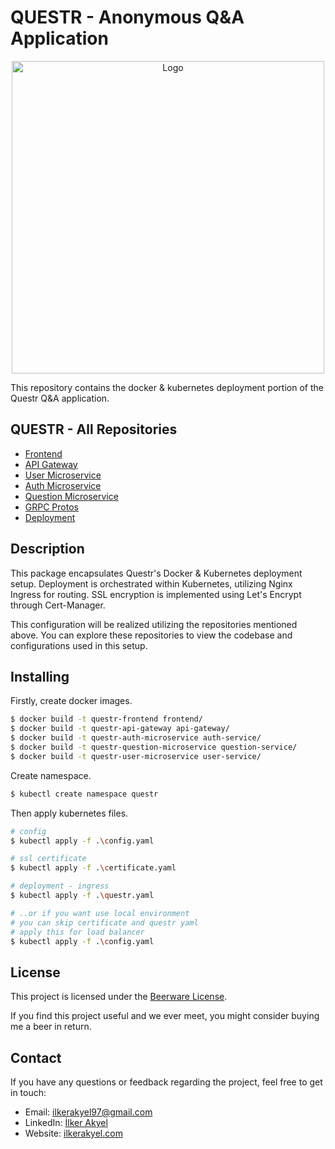 # QUESTR - Anonymous Q&A Application

<p align="center">
  <img src="https://i.imgur.com/KAhUMk0.png" alt="Logo" width="500" />
</p>

This repository contains the docker & kubernetes deployment portion of the Questr Q&A application.

## QUESTR - All Repositories

- [Frontend](https://github.com/Neography7/questr-front)
- [API Gateway](https://github.com/Neography7/questr-gateway)
- [User Microservice](https://github.com/Neography7/questr-user-srvc)
- [Auth Microservice](https://github.com/Neography7/questr-auth-srvc)
- [Question Microservice](https://github.com/Neography7/questr-question-srvc)
- [GRPC Protos](https://github.com/Neography7/questr-proto)
- [Deployment](https://github.com/Neography7/questr-deployment)

## Description

This package encapsulates Questr's Docker & Kubernetes deployment setup. Deployment is orchestrated within Kubernetes, utilizing Nginx Ingress for routing. SSL encryption is implemented using Let's Encrypt through Cert-Manager.

This configuration will be realized utilizing the repositories mentioned above. You can explore these repositories to view the codebase and configurations used in this setup.

## Installing

Firstly, create docker images.

```bash
$ docker build -t questr-frontend frontend/
$ docker build -t questr-api-gateway api-gateway/
$ docker build -t questr-auth-microservice auth-service/
$ docker build -t questr-question-microservice question-service/
$ docker build -t questr-user-microservice user-service/
```

Create namespace.

```bash
$ kubectl create namespace questr
```

Then apply kubernetes files. 

```bash
# config
$ kubectl apply -f .\config.yaml

# ssl certificate
$ kubectl apply -f .\certificate.yaml

# deployment - ingress
$ kubectl apply -f .\questr.yaml

# ..or if you want use local environment
# you can skip certificate and questr yaml
# apply this for load balancer
$ kubectl apply -f .\config.yaml
```

## License

This project is licensed under the [Beerware License](LICENSE).

If you find this project useful and we ever meet, you might consider buying me a beer in return.

## Contact

If you have any questions or feedback regarding the project, feel free to get in touch:

- Email: ilkerakyel97@gmail.com
- LinkedIn: [İlker Akyel](https://www.linkedin.com/in/ilker-akyel/)
- Website: [ilkerakyel.com](https://www.ilkerakyel.com)